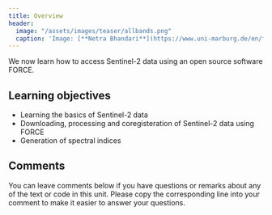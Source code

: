 ```yaml
---
title: Overview
header:
  image: "/assets/images/teaser/allbands.png"
  caption: 'Image: [**Netra Bhandari**](https://www.uni-marburg.de/en/fb19/disciplines/physisch/environmentalinformatics){:target="_blank"}'
---
```


We now learn how to access Sentinel-2 data using an open source software FORCE. 

<!--more-->

## Learning objectives

* Learning the basics of Sentinel-2 data
* Downloading, processing and coregisteration of Sentinel-2 data using FORCE
* Generation of spectral indices

## Comments 

You can leave comments below if you have questions or remarks about any of the text or code in this unit. Please copy the corresponding line into your comment to make it easier to answer your questions.

<script src="https://utteranc.es/client.js" 
        repo="GeoMOER/moer-mpg-upscaling"
        issue-term="moer_mpg_upscaling_unit06_FORCE" 
        theme="github-light" 
        crossorigin="anonymous" 
        async> 
</script> 
